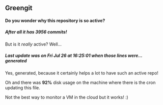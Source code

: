 ## Greengit

#### Do you wonder why this repository is so active?

##### After all it has 3956 commits!

But is it *really* active? Well...

##### Last update was on Fri Jul 26 at 16:25:01 when those lines were... generated

Yes, generated, because it certainly helps a lot to have such an active repo!

Oh and there was **92%** disk usage on the machine
where there is the cron updating this file.

Not the best way to monitor a VM in the cloud but it works! :)
